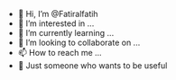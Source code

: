 - 👋 Hi, I’m @Fatiralfatih
- 👀 I’m interested in ...
- 🌱 I’m currently learning ...
- 💞️ I’m looking to collaborate on ...
- 📫 How to reach me ...
- 🚀 Just someone who wants to be useful
